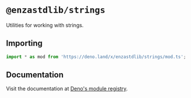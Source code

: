 # `@enzastdlib/strings`

Utilities for working with strings.

## Importing

```typescript
import * as mod from 'https://deno.land/x/enzastdlib/strings/mod.ts';
```

## Documentation

Visit the documentation at [Deno's module registry](https://deno.land/x/enzastdlib/strings/mod.ts?doc).
